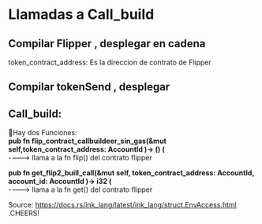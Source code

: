 <h1>Llamadas a Call_build</h1>

<h2>Compilar Flipper , desplegar en cadena  </h2>
token_contract_address: Es la direccion de contrato de Flipper 
<h2>Compilar tokenSend , desplegar </h2>


<h2>Call_build:</h2>
🦑Hay dos Funciones: <br>
<strong> pub fn flip_contract_callbuildeer_sin_gas(&mut self,token_contract_address: AccountId )-> () (</strong> <br>
---->  llama a la fn flip() del contrato flipper  <br>

<strong> pub fn get_flip2_buill_call(&mut self, token_contract_address: AccountId, account_id: AccountId )-> i32 (</strong> <br>
---->  llama a la fn get() del contrato flipper <br>

Source: https://docs.rs/ink_lang/latest/ink_lang/struct.EnvAccess.html
.CHEERS!
